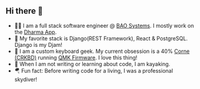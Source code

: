 ## Hi there 👋
- 👨‍💻 I am a full stack software engineer @ [BAO Systems](https://baosystems.com/). I mostly work on the [Dharma App](https://baosystems.com/product/dharma-platform/).
- 🐍 My favorite stack is Django(REST Framework), React & PostgreSQL. Django is my Djam!
- 🎹 I am a custom keyboard geek. My current obsession is a 40% [Corne (CRKBD)](https://github.com/foostan/crkbd) running [QMK Firmware](https://github.com/qmk/qmk_firmware). I love this thing!
- 🛶 When I am not writing or learning about code, I am kayaking.
- 🪂 Fun fact: Before writing code for a living, I was a professional skydiver!

<!--
**tomhwtt/tomhwtt** is a ✨ _special_ ✨ repository because its `README.md` (this file) appears on your GitHub profile.

Here are some ideas to get you started:

- 🔭 I’m currently working on ...
- 🌱 I’m currently learning ...
- 👯 I’m looking to collaborate on ...
- 🤔 I’m looking for help with ...
- 💬 Ask me about ...
- 📫 How to reach me: ...
- 😄 Pronouns: ...
- ⚡ Fun fact: ...
-->
